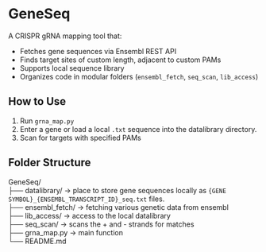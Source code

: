 # GeneSeq

A CRISPR gRNA mapping tool that:
- Fetches gene sequences via Ensembl REST API
- Finds target sites of custom length, adjacent to custom PAMs
- Supports local sequence library
- Organizes code in modular folders (`ensembl_fetch`, `seq_scan`, `lib_access`)

## How to Use
1. Run `grna_map.py`
2. Enter a gene or load a local `.txt` sequence into the datalibrary directory.
3. Scan for targets with specified PAMs

## Folder Structure
GeneSeq/  
├── datalibrary/   -> place to store gene sequences locally as `{GENE SYMBOL}_{ENSEMBL_TRANSCRIPT_ID}_seq.txt` files.  
├── ensembl_fetch/ -> fetching various genetic data from ensembl  
├── lib_access/    -> access to the local datalibrary  
├── seq_scan/      -> scans the + and - strands for matches  
├── grna_map.py    -> main function  
└── README.md  
